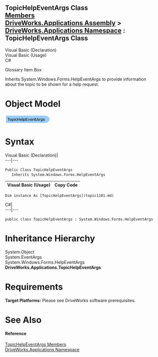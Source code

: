 TopicHelpEventArgs Class   
[Members](topic1102.md)   
[DriveWorks.Applications Assembly](topic13.md) > [DriveWorks.Applications Namespace](topic16.md) : TopicHelpEventArgs Class  
---  
  
Visual Basic (Declaration)    
Visual Basic (Usage)    
C# 

Glossary Item Box

Inherits System.Windows.Forms.HelpEventArgs to provide information about the topic to be shown for a help request. 

# Object Model

![](dotnetdiagramimages/image40.png)

# Syntax

Visual Basic (Declaration)|   
---|---  
      
    
    Public Class TopicHelpEventArgs 
       Inherits System.Windows.Forms.HelpEventArgs  
  
Visual Basic (Usage)| Copy Code  
---|---  
      
    
    Dim instance As [TopicHelpEventArgs](topic1101.md)  
  
C#|   
---|---  
      
    
    public class TopicHelpEventArgs : System.Windows.Forms.HelpEventArgs   
  
# Inheritance Hierarchy

System.Object  
System.EventArgs  
System.Windows.Forms.HelpEventArgs  
**DriveWorks.Applications.TopicHelpEventArgs**  


# Requirements

**Target Platforms:** Please see DriveWorks software prerequisites.

# See Also

#### Reference

[TopicHelpEventArgs Members](topic1102.md)   
[DriveWorks.Applications Namespace](topic16.md)


